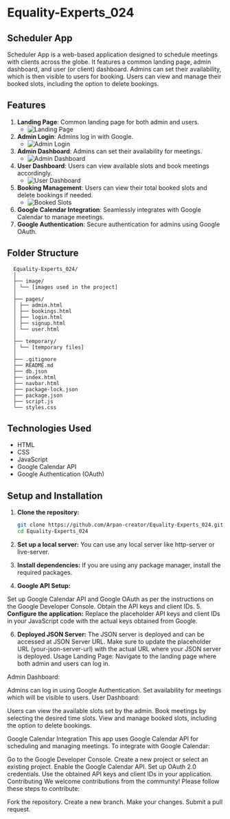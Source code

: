 # Equality-Experts_024

## Scheduler App

Scheduler App is a web-based application designed to schedule meetings with clients across the globe. It features a common landing page, admin dashboard, and user (or client) dashboard. Admins can set their availability, which is then visible to users for booking. Users can view and manage their booked slots, including the option to delete bookings.

## Features

1. **Landing Page**: Common landing page for both admin and users.
   - ![Landing Page](https://github.com/user-attachments/assets/b2a0310a-d85b-420f-b43e-1e4750accc44)
2. **Admin Login**: Admins log in with Google.
   - ![Admin Login](https://github.com/user-attachments/assets/897a5d47-858a-4575-bd62-88ea6e8a1c84)
3. **Admin Dashboard**: Admins can set their availability for meetings.
   - ![Admin Dashboard](https://github.com/user-attachments/assets/ac6a105d-5dfc-4186-ad08-8470e2320f0f)
4. **User Dashboard**: Users can view available slots and book meetings accordingly.
   - ![User Dashboard](https://github.com/user-attachments/assets/4e2294e2-60b2-49ef-8e08-a969e3f043a4)
5. **Booking Management**: Users can view their total booked slots and delete bookings if needed.
   - ![Booked Slots](https://github.com/user-attachments/assets/92fe47f1-0f53-4c7b-8c36-1cf8d1a67cff)
6. **Google Calendar Integration**: Seamlessly integrates with Google Calendar to manage meetings.
7. **Google Authentication**: Secure authentication for admins using Google OAuth.

## Folder Structure
      Equality-Experts_024/
      │
      ├── image/
      │ └── [images used in the project]
      │
      ├── pages/
      │ ├── admin.html
      │ ├── bookings.html
      │ ├── login.html
      │ ├── signup.html
      │ └── user.html
      │
      ├── temporary/
      │ └── [temporary files]
      │
      ├── .gitignore
      ├── README.md
      ├── db.json
      ├── index.html
      ├── navbar.html
      ├── package-lock.json
      ├── package.json
      ├── script.js
      └── styles.css


## Technologies Used

- HTML
- CSS
- JavaScript
- Google Calendar API
- Google Authentication (OAuth)

## Setup and Installation

1. **Clone the repository:**
   ```bash
   git clone https://github.com/Arpan-creator/Equality-Experts_024.git
   cd Equality-Experts_024
2. **Set up a local server:**
You can use any local server like http-server or live-server.

3. **Install dependencies:**
If you are using any package manager, install the required packages.

4. **Google API Setup:**

Set up Google Calendar API and Google OAuth as per the instructions on the Google Developer Console.
Obtain the API keys and client IDs.
5. **Configure the application:**
Replace the placeholder API keys and client IDs in your JavaScript code with the actual keys obtained from Google.

6. **Deployed JSON Server:**
The JSON server is deployed and can be accessed at JSON Server URL. Make sure to update the placeholder URL (your-json-server-url) with the actual URL where your JSON server is deployed.
Usage
Landing Page:
Navigate to the landing page where both admin and users can log in.

Admin Dashboard:

Admins can log in using Google Authentication.
Set availability for meetings which will be visible to users.
User Dashboard:

Users can view the available slots set by the admin.
Book meetings by selecting the desired time slots.
View and manage booked slots, including the option to delete bookings.

Google Calendar Integration
This app uses Google Calendar API for scheduling and managing meetings. To integrate with Google Calendar:

Go to the Google Developer Console.
Create a new project or select an existing project.
Enable the Google Calendar API.
Set up OAuth 2.0 credentials.
Use the obtained API keys and client IDs in your application.
Contributing
We welcome contributions from the community! Please follow these steps to contribute:

Fork the repository.
Create a new branch.
Make your changes.
Submit a pull request.
